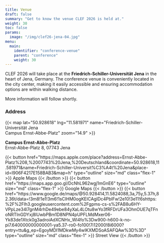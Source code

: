 ```yaml
---
title: Venue
draft: false
summary: "Get to know the venue CLEF 2026 is held at."
weight: 30
toc: false
params:
  image: "/img/clef26-jena-04.jpg"
menu:
  main:
    identifier: "conference-venue"
    parent: "conference"
    weight: 30
---
```


CLEF 2026 will take place at the **Friedrich-Schiller-Universität Jena** in the heart of Jena, Germany. The conference venue is conveniently located in the city center, making it easily accessible and ensuring accommodation options are within walking distance.

More information will follow shortly.

### Address

{{< map lat="50.928618" lng="11.581971" name="Friedrich-Schiller-Universität Jena <br>Campus Ernst-Abbe-Platz" zoom="14.9" >}}

**Campus Ernst-Abbe-Platz**  
Ernst-Abbe-Platz 8, 07743 Jena

<div class="flex flex-wrap gap-2 content-evenly justify-items-center items-top">
{{< button href="https://maps.apple.com/place?address=Ernst-Abbe-Platz%208,%2007743%20Jena,%20Deutschland&coordinate=50.928618,11.581971&name=Friedrich-Schiller-Universit%C3%A4t%20Jena&place-id=I906F4217E158BAB3&map=h" type="outline" size="md" class="flex-1" >}} Apple Maps {{< /button >}}
{{< button href="https://maps.app.goo.gl/DcNhL962wgj1mGnE6" type="outline" size="md" class="flex-1" >}} Google Maps {{< /button >}}
{{< button href="https://www.google.de/maps/@50.928414,11.5824088,3a,75y,5.37h,82.36t/data=!3m8!1e1!3m6!1sCIHM0ogKEICAgIDc4PblFw!2e10!3e11!6shttps:%2F%2Flh3.googleusercontent.com%2Fgpms-cs-s%2FAB8u6HY-VPpLze34l7gnM4rhDe49ebe84yXaL4LOtu8wYo3fRFDrUFa3OhnOUE7qTFnoNRTInGDYxj8IUwbPBm1D8NPN4pUPFLMdMxer06-Yk83de1Xtck0g3adroiAdXCNHx_Wl4fo%3Dw900-h600-k-no-pi7.640000000000001-ya5.37-ro0-fo100!7i12000!8i6000?entry=ttu&g_ep=EgoyMDI1MDkwMy4wIKXMDSoASAFQAw%3D%3D" type="outline" size="md" class="flex-1" >}} Street View {{< /button >}}
</div>

